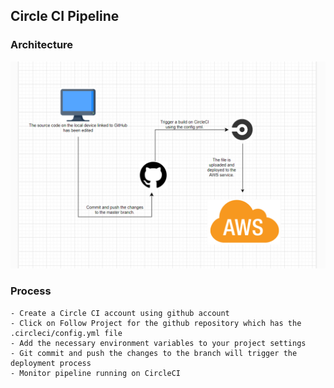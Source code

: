 ## Circle CI Pipeline
### Architecture
!['pipeline flow'](/Screenshots/pipeline-flow.png)

### Process
    - Create a Circle CI account using github account
    - Click on Follow Project for the github repository which has the .circleci/config.yml file
    - Add the necessary environment variables to your project settings
    - Git commit and push the changes to the branch will trigger the deployment process
    - Monitor pipeline running on CircleCI 
